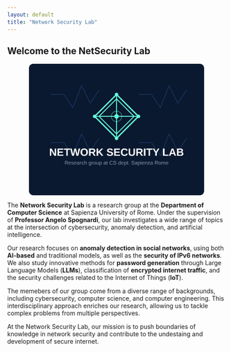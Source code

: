 ```yaml
---
layout: default
title: "Network Security Lab"
---
```


<h2>Welcome to the NetSecurity Lab</h2>

<img src="/assets/images/netseclablogo.svg" width="80%" style="margin-left: auto; margin-right: auto; display: block;">

The **Network Security Lab** is a research group at the **Department of Computer Science** at Sapienza University of Rome. Under the supervision of **Professor Angelo Spognardi**, our lab investigates a wide range of topics at the intersection of cybersecurity, anomaly detection, and artificial intelligence.

Our research focuses on **anomaly detection in social networks**, using both **AI-based** and traditional models, as well as the **security of IPv6 networks**. We also study innovative methods for **password generation** through Large Language Models (**LLMs**), classification of **encrypted internet traffic**, and the security challenges related to the Internet of Things (**IoT**).

The memebers of our group come from a diverse range of backgrounds, including cybersecurity, computer science, and computer engineering. This interdisciplinary approach enriches our research, allowing us to tackle complex problems from multiple perspectives.

At the Network Security Lab, our mission is to push boundaries of knowledge in network security and contribute to the undestaing and development of secure internet.
